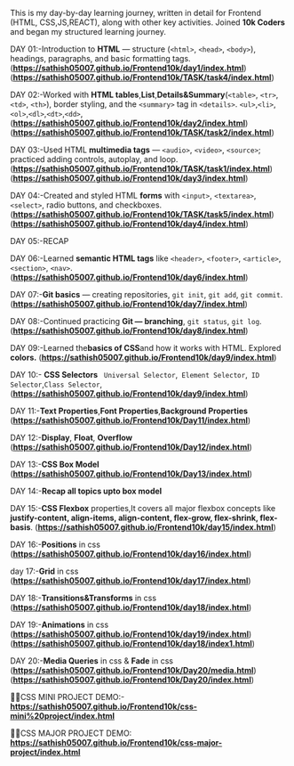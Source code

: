 This is my day-by-day learning journey, written in detail for Frontend (HTML, CSS,JS,REACT), along with other key activities.
Joined **10k Coders** and began my structured learning journey.

DAY 01:-Introduction to **HTML** — structure (`<html>`, `<head>`, `<body>`), headings, paragraphs, and basic formatting tags.  
(**https://sathish05007.github.io/Frontend10k/day1/index.html**)
(**https://sathish05007.github.io/Frontend10k/TASK/task4/index.html**)

DAY 02:-Worked with **HTML tables**,**List**,**Details&Summary**(`<table>`, `<tr>`, `<td>`, `<th>`), border styling, and the `<summary>` tag in `<details>`. `<ul>`,`<li>`,`<ol>`,`<dl>`,`<dt>`,`<dd>`,
(**https://sathish05007.github.io/Frontend10k/day2/index.html**)
(**https://sathish05007.github.io/Frontend10k/TASK/task2/index.html**)

DAY 03:-Used HTML **multimedia tags** — `<audio>`, `<video>`, `<source>`; practiced adding controls, autoplay, and loop.(**https://sathish05007.github.io/Frontend10k/TASK/task1/index.html**) 
(**https://sathish05007.github.io/Frontend10k/day3/index.html**)

DAY 04:-Created and styled HTML **forms** with `<input>`, `<textarea>`, `<select>`, radio buttons, and checkboxes. (**https://sathish05007.github.io/Frontend10k/TASK/task5/index.html**)
(**https://sathish05007.github.io/Frontend10k/day4/index.html**)

DAY 05:-RECAP

DAY 06:-Learned **semantic HTML tags** like `<header>`, `<footer>`, `<article>`, `<section>`, `<nav>`.  
(**https://sathish05007.github.io/Frontend10k/day6/index.html**)

DAY 07:-**Git basics** — creating repositories, `git init`, `git add`, `git commit`. 
(**https://sathish05007.github.io/Frontend10k/day7/index.html**)

DAY 08:-Continued practicing **Git — branching**, `git status`, `git log`. 
(**https://sathish05007.github.io/Frontend10k/day8/index.html**)

DAY 09:-Learned the**basics of CSS**and how it works with HTML. 
Explored **colors.**
(**https://sathish05007.github.io/Frontend10k/day9/index.html**)

DAY 10:- **CSS Selectors** ` Universal Selector`,` Element Selector`,` ID Selector`,`Class Selector`,(**https://sathish05007.github.io/Frontend10k/day9/index.html**)

DAY 11:-**Text Properties**,**Font Properties**,**Background Properties**
(**https://sathish05007.github.io/Frontend10k/Day11/index.html**)

DAY 12:-**Display**, **Float**, **Overflow**
(**https://sathish05007.github.io/Frontend10k/Day12/index.html**)

DAY 13:-**CSS Box Model**
(**https://sathish05007.github.io/Frontend10k/Day13/index.html**)

DAY 14:-**Recap all topics upto box model**

DAY 15:-**CSS Flexbox** properties,It covers all major flexbox concepts like **justify-content, align-items, align-content, flex-grow, flex-shrink, flex-basis**.
(**https://sathish05007.github.io/Frontend10k/day15/index.html**)

DAY 16:-**Positions** in css
(**https://sathish05007.github.io/Frontend10k/day16/index.html**)

day 17:-**Grid** in css
(**https://sathish05007.github.io/Frontend10k/day17/index.html**)

DAY 18:-**Transitions&Transforms** in css
(**https://sathish05007.github.io/Frontend10k/day18/index.html**)

DAY 19:-**Animations** in css
(**https://sathish05007.github.io/Frontend10k/day19/index.html**)
(**https://sathish05007.github.io/Frontend10k/day18/index1.html**)

DAY 20:-**Media Queries** in css & **Fade** in css
(**https://sathish05007.github.io/Frontend10k/Day20/media.html**)
(**https://sathish05007.github.io/Frontend10k/Day20/index.html**)

📌📌CSS MINI PROJECT DEMO:-**https://sathish05007.github.io/Frontend10k/css-mini%20project/index.html**

📍📍CSS MAJOR PROJECT DEMO: **https://sathish05007.github.io/Frontend10k/css-major-project/index.html**


